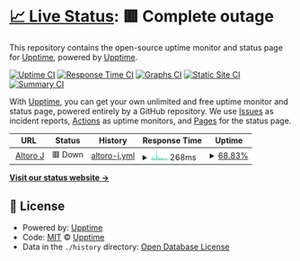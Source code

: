 # [📈 Live Status](https://upptime.github.io/upptime): <!--live status--> **🟥 Complete outage**

This repository contains the open-source uptime monitor and status page for [Upptime](https://upptime.js.org), powered by [Upptime](https://github.com/upptime/upptime).

[![Uptime CI](https://github.com/KevinChia/status.AltoroJ/workflows/Uptime%20CI/badge.svg)](https://github.com/KevinChia/status.AltoroJ/actions?query=workflow%3A%22Uptime+CI%22)
[![Response Time CI](https://github.com/KevinChia/status.AltoroJ/workflows/Response%20Time%20CI/badge.svg)](https://github.com/KevinChia/status.AltoroJ/actions?query=workflow%3A%22Response+Time+CI%22)
[![Graphs CI](https://github.com/KevinChia/status.AltoroJ/workflows/Graphs%20CI/badge.svg)](https://github.com/KevinChia/status.AltoroJ/actions?query=workflow%3A%22Graphs+CI%22)
[![Static Site CI](https://github.com/KevinChia/status.AltoroJ/workflows/Static%20Site%20CI/badge.svg)](https://github.com/KevinChia/status.AltoroJ/actions?query=workflow%3A%22Static+Site+CI%22)
[![Summary CI](https://github.com/KevinChia/status.AltoroJ/workflows/Summary%20CI/badge.svg)](https://github.com/KevinChia/status.AltoroJ/actions?query=workflow%3A%22Summary+CI%22)

With [Upptime](https://upptime.js.org), you can get your own unlimited and free uptime monitor and status page, powered entirely by a GitHub repository. We use [Issues](https://github.com/upptime/upptime/issues) as incident reports, [Actions](https://github.com/KevinChia/status.AltoroJ/actions) as uptime monitors, and [Pages](https://upptime.github.io/upptime) for the status page.

<!--start: status pages-->
<!-- This summary is generated by Upptime (https://github.com/upptime/upptime) -->
<!-- Do not edit this manually, your changes will be overwritten -->
<!-- prettier-ignore -->
| URL | Status | History | Response Time | Uptime |
| --- | ------ | ------- | ------------- | ------ |
| <img alt="" src="https://icons.duckduckgo.com/ip3/demo.testfire.net.ico" height="13"> [Altoro J](https://demo.testfire.net/) | 🟥 Down | [altoro-j.yml](https://github.com/Kevchia/status.AltoroJ/commits/HEAD/history/altoro-j.yml) | <details><summary><img alt="Response time graph" src="./graphs/altoro-j/response-time-week.png" height="20"> 268ms</summary><br><a href="https://kevchia.github.io/status.AltoroJ/history/altoro-j"><img alt="Response time 467" src="https://img.shields.io/endpoint?url=https%3A%2F%2Fraw.githubusercontent.com%2FKevchia%2Fstatus.AltoroJ%2FHEAD%2Fapi%2Faltoro-j%2Fresponse-time.json"></a><br><a href="https://kevchia.github.io/status.AltoroJ/history/altoro-j"><img alt="24-hour response time 187" src="https://img.shields.io/endpoint?url=https%3A%2F%2Fraw.githubusercontent.com%2FKevchia%2Fstatus.AltoroJ%2FHEAD%2Fapi%2Faltoro-j%2Fresponse-time-day.json"></a><br><a href="https://kevchia.github.io/status.AltoroJ/history/altoro-j"><img alt="7-day response time 268" src="https://img.shields.io/endpoint?url=https%3A%2F%2Fraw.githubusercontent.com%2FKevchia%2Fstatus.AltoroJ%2FHEAD%2Fapi%2Faltoro-j%2Fresponse-time-week.json"></a><br><a href="https://kevchia.github.io/status.AltoroJ/history/altoro-j"><img alt="30-day response time 467" src="https://img.shields.io/endpoint?url=https%3A%2F%2Fraw.githubusercontent.com%2FKevchia%2Fstatus.AltoroJ%2FHEAD%2Fapi%2Faltoro-j%2Fresponse-time-month.json"></a><br><a href="https://kevchia.github.io/status.AltoroJ/history/altoro-j"><img alt="1-year response time 467" src="https://img.shields.io/endpoint?url=https%3A%2F%2Fraw.githubusercontent.com%2FKevchia%2Fstatus.AltoroJ%2FHEAD%2Fapi%2Faltoro-j%2Fresponse-time-year.json"></a></details> | <details><summary><a href="https://kevchia.github.io/status.AltoroJ/history/altoro-j">68.83%</a></summary><a href="https://kevchia.github.io/status.AltoroJ/history/altoro-j"><img alt="All-time uptime 75.98%" src="https://img.shields.io/endpoint?url=https%3A%2F%2Fraw.githubusercontent.com%2FKevchia%2Fstatus.AltoroJ%2FHEAD%2Fapi%2Faltoro-j%2Fuptime.json"></a><br><a href="https://kevchia.github.io/status.AltoroJ/history/altoro-j"><img alt="24-hour uptime 90.28%" src="https://img.shields.io/endpoint?url=https%3A%2F%2Fraw.githubusercontent.com%2FKevchia%2Fstatus.AltoroJ%2FHEAD%2Fapi%2Faltoro-j%2Fuptime-day.json"></a><br><a href="https://kevchia.github.io/status.AltoroJ/history/altoro-j"><img alt="7-day uptime 68.83%" src="https://img.shields.io/endpoint?url=https%3A%2F%2Fraw.githubusercontent.com%2FKevchia%2Fstatus.AltoroJ%2FHEAD%2Fapi%2Faltoro-j%2Fuptime-week.json"></a><br><a href="https://kevchia.github.io/status.AltoroJ/history/altoro-j"><img alt="30-day uptime 75.98%" src="https://img.shields.io/endpoint?url=https%3A%2F%2Fraw.githubusercontent.com%2FKevchia%2Fstatus.AltoroJ%2FHEAD%2Fapi%2Faltoro-j%2Fuptime-month.json"></a><br><a href="https://kevchia.github.io/status.AltoroJ/history/altoro-j"><img alt="1-year uptime 75.98%" src="https://img.shields.io/endpoint?url=https%3A%2F%2Fraw.githubusercontent.com%2FKevchia%2Fstatus.AltoroJ%2FHEAD%2Fapi%2Faltoro-j%2Fuptime-year.json"></a></details>

<!--end: status pages-->

[**Visit our status website →**](https://upptime.github.io/upptime)

## 📄 License

- Powered by: [Upptime](https://github.com/upptime/upptime)
- Code: [MIT](./LICENSE) © [Upptime](https://upptime.js.org)
- Data in the `./history` directory: [Open Database License](https://opendatacommons.org/licenses/odbl/1-0/)
